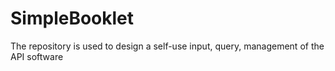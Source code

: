 # SimpleBooklet
The repository is used to design a self-use input, query, management of the API software
